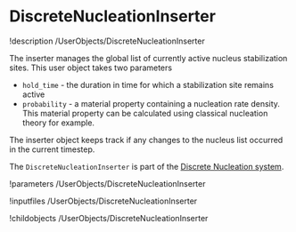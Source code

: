 
# DiscreteNucleationInserter
!description /UserObjects/DiscreteNucleationInserter

The inserter manages the global list of currently active nucleus stabilization sites. This user object takes two parameters
* `hold_time` - the duration in time for which a stabilization site remains active
* `probability` - a material property containing a nucleation rate density. This material property can be calculated using classical nucleation theory for example.

The inserter object keeps track if any changes to the nucleus list occurred in the current timestep.

The `DiscreteNucleationInserter` is part of the [Discrete Nucleation system](../../introduction/DiscreteNucleation).

!parameters /UserObjects/DiscreteNucleationInserter

!inputfiles /UserObjects/DiscreteNucleationInserter

!childobjects /UserObjects/DiscreteNucleationInserter
